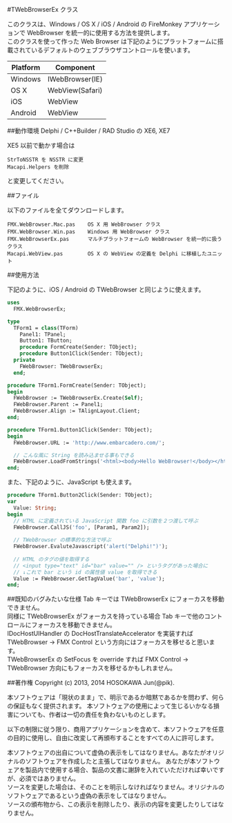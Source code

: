 #TWebBrowserEx クラス

このクラスは、Windows / OS X / iOS / Android の FireMonkey アプリケーションで WebBrowser を統一的に使用する方法を提供します。  
このクラスを使って作った Web Browser は下記のようにプラットフォームに搭載されているデフォルトのウェブブラウザコントロールを使います。

|Platform|Component       |
|--------|----------------|
|Windows |IWebBrowser(IE) |
|OS X    |WebView(Safari) |
|iOS     |WebView         |
|Android |WebView         |

##動作環境
Delphi / C++Builder / RAD Studio の XE6, XE7

XE5 以前で動かす場合は

    StrToNSSTR を NSSTR に変更
    Macapi.Helpers を削除

と変更してください。

##ファイル

以下のファイルを全てダウンロードします。

    FMX.WebBrowser.Mac.pas    OS X 用 WebBrowser クラス
    FMX.WebBrowser.Win.pas    Windows 用 WebBrowser クラス
    FMX.WebBrowserEx.pas      マルチプラットフォームの WebBrowser を統一的に扱うクラス
    Macapi.WebView.pas        OS X の WebView の定義を Delphi に移植したユニット

##使用方法

下記のように、iOS / Android の TWebBrowser と同じように使えます。

```pascal
uses
  FMX.WebBrowserEx;

type
  TForm1 = class(TForm)
    Panel1: TPanel;
    Button1: TButton;
    procedure FormCreate(Sender: TObject);
    procedure Button1Click(Sender: TObject);
  private
    FWebBrowser: TWebBrowserEx;
  end;

procedure TForm1.FormCreate(Sender: TObject);
begin
  FWebBrowser := TWebBrowserEx.Create(Self);
  FWebBrowser.Parent := Panel1;
  FWebBrowser.Align := TAlignLayout.Client;
end;

procedure TForm1.Button1Click(Sender: TObject);
begin
  FWebBrowser.URL := 'http://www.embarcadero.com/';

  // こんな風に String を読み込ませる事もできる
  FWebBrowser.LoadFromStrings('<html><body>Hello WebBrowser!</body></html>', '');
end;

```

また、下記のように、JavaScript も使えます。

```pascal
procedure TForm1.Button2Click(Sender: TObject);
var
  Value: String;
begin
  // HTML に定義されている JavaScript 関数 foo に引数を２つ渡して呼ぶ
  FWebBrowser.CallJS('foo', [Param1, Param2]);
  
  // TWebBrowser の標準的な方法で呼ぶ
  FWebBrowser.EvaluteJavascript('alert("Delphi!")');
  
  // HTML のタグの値を取得する
  // <input type="text" id="bar" value="" /> というタグがあった場合に
  // ↓これで bar という id の属性値 value を取得できる
  Value := FWebBrowser.GetTagValue('bar', 'value'); 
end;
```

##既知のバグみたいな仕様
Tab キーでは TWebBrowserEx にフォーカスを移動できません。  
同様に TWebBrowserEx がフォーカスを持っている場合 Tab キーで他のコントロールにフォーカスを移動できません。  
IDocHostUIHandler の DocHostTranslateAccelerator を実装すれば TWebBrowser → FMX Control という方向にはフォーカスを移せると思います。  
TWebBrowserEx の SetFocus を override すれば FMX Control → TWebBrowser 方向にもフォーカスを移せるかもしれません。  

##著作権
Copyright (c) 2013, 2014 HOSOKAWA Jun(@pik).  
  
本ソフトウェアは「現状のまま」で、明示であるか暗黙であるかを問わず、何らの保証もなく提供されます。 本ソフトウェアの使用によって生じるいかなる損害についても、作者は一切の責任を負わないものとします。  
  
以下の制限に従う限り、商用アプリケーションを含めて、本ソフトウェアを任意の目的に使用し、自由に改変して再頒布することをすべての人に許可します。  
  
本ソフトウェアの出自について虚偽の表示をしてはなりません。あなたがオリジナルのソフトウェアを作成したと主張してはなりません。 あなたが本ソフトウェアを製品内で使用する場合、製品の文書に謝辞を入れていただければ幸いですが、必須ではありません。  
ソースを変更した場合は、そのことを明示しなければなりません。オリジナルのソフトウェアであるという虚偽の表示をしてはなりません。  
ソースの頒布物から、この表示を削除したり、表示の内容を変更したりしてはなりません。  
